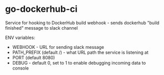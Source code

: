 # go-dockerhub-ci

Service for hooking to DockerHub build webhook - sends dockerhub "build finished" message to slack channel

ENV variables:
- WEBHOOK - URL for sending slack message
- PATH_PREFIX (default /) - what URL path the service is listening at
- PORT (default 8080)
- DEBUG - default 0, set to 1 to enable debugging incoming data to console
